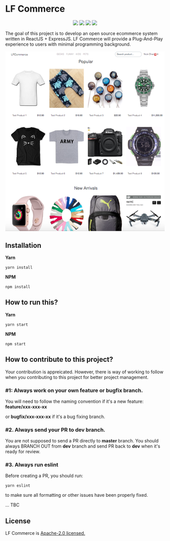 # LF Commerce

<p align="center">
  <img src="https://img.shields.io/badge/React-16.4.2-blue.svg">
  <img src="https://img.shields.io/badge/Redux-4.0.0-purple.svg?colorB=764abc">
  <img src="https://img.shields.io/badge/Nodejs-8.10.0-green.svg?colorB=90c53f">
  <img src="https://img.shields.io/badge/Express-4.16.3-black.svg?colorB=47535e">
</p>

The goal of this project is to develop an open source ecommerce system written in ReactJS + ExpressJS. LF Commerce will provide a Plug-And-Play experience to users with minimal programming background. 

![Alt Screenshot](./screenshot.png "Screenshot")


## Installation

**Yarn**
```console
yarn install
```

**NPM**

```console
npm install
```


## How to run this?

**Yarn**

```console
yarn start
```

**NPM**

```console
npm start
```

## How to contribute to this project?

Your contribution is appreicated. However, there is way of working to follow when you contributing to this project for better project management.

### #1: Always work on your own feature or bugfix branch.

You will need to follow the naming convention if it's a new feature:
**feature/xxx-xxx-xx**

or **bugfix/xxx-xxx-xx** if it's a bug fixing branch.

### #2. Always send your PR to **dev** branch.

You are not supposed to send a PR directly to **master** branch. You should always BRANCH OUT from **dev** branch and send PR back to **dev** when it's ready for review.

### #3. Always run eslint

Before creating a PR, you should run:
```console
yarn eslint
```
to make sure all formatting or other issues have been properly fixed.

...
TBC

## License
LF Commerce is [Apache-2.0 licensed.](https://github.com/ccwukong/lfcommerce/blob/master/LICENSE)
